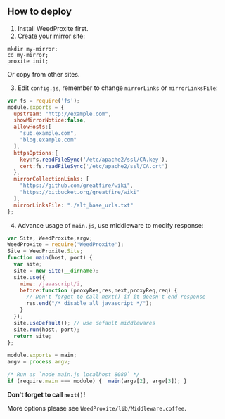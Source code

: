 ## How to deploy

1. Install WeedProxite first.
2. Create your mirror site:

  ```
  mkdir my-mirror;
  cd my-mirror;
  proxite init;
  ```

  Or copy from other sites.

3. Edit `config.js`, remember to change `mirrorLinks` or `mirrorLinksFile`:

  ```javascript
  var fs = require('fs');
  module.exports = {
    upstream: "http://example.com",
    showMirrorNotice:false,
    allowHosts:[
      "sub.example.com",
      "blog.example.com"
    ],
    httpsOptions:{
      key:fs.readFileSync('/etc/apache2/ssl/CA.key'),
      cert:fs.readFileSync('/etc/apache2/ssl/CA.crt')
    },
    mirrorCollectionLinks: [
      "https://github.com/greatfire/wiki",
      "https://bitbucket.org/greatfire/wiki"
    ],
    mirrorLinksFile: "./alt_base_urls.txt"
  };

  ```

4. Advance usage of `main.js`, use middleware to modify response:

  ```javascript
  var Site, WeedProxite,argv;
  WeedProxite = require('WeedProxite');
  Site = WeedProxite.Site;
  function main(host, port) {
    var site;
    site = new Site(__dirname);
    site.use({
      mime: /javascript/i,
      before:function (proxyRes,res,next,proxyReq,req) {
        // Don't forget to call next() if it doesn't end response
        res.end("/* disable all javascript */");
      }
    });
    site.useDefault(); // use default middlewares
    site.run(host, port);
    return site;
  };

  module.exports = main;
  argv = process.argv;

  /* Run as `node main.js localhost 8080` */
  if (require.main === module) {  main(argv[2], argv[3]); }
  ```

  **Don't forget to call `next()`!**

  More options please see `WeedProxite/lib/Middleware.coffee`.

